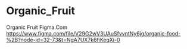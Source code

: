 # Organic_Fruit
Organic Fruit
Figma.Com
https://www.figma.com/file/V29G2wV3UAuSfvvntNy6jg/organic-food-%2B?node-id=32-73&t=NgA7UX7k6fiKeqXi-0
